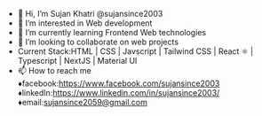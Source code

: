 - 👋 Hi, I’m Sujan Khatri @sujansince2003
- 👀 I’m interested in Web development 
- 🌱 I’m currently learning Frontend Web technologies
- 💞️ I’m looking to collaborate on web projects
- Current Stack:HTML | CSS | Javscript | Tailwind CSS | React ⚛️ | Typescript | NextJS | Material UI 
- 📫 How to reach me
   ♦︎facebook:https://www.facebook.com/sujansince2003
   ♦︎linkedIn:https://www.linkedin.com/in/sujansince2003/
   ♦︎email:sujansince2059@gmail.com

<!---
sujansince2003/sujansince2003 is a ✨ special ✨ repository because its `README.md` (this file) appears on your GitHub profile.
You can click the Preview link to take a look at your changes.
--->
